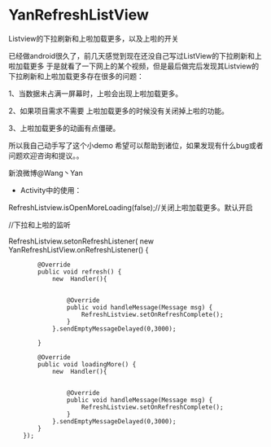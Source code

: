 # YanRefreshListView
Listview的下拉刷新和上啦加载更多，以及上啦的开关


已经做android很久了，前几天感觉到现在还没自己写过ListView的下拉刷新和上啦加载更多
于是就看了一下网上的某个视频，但是最后做完后发现其Listview的下拉刷新和上啦加载更多存在很多的问题：



1、当数据未占满一屏幕时，上啦会出现上啦加载更多。


2、如果项目需求不需要 上啦加载更多的时候没有关闭掉上啦的功能。


3、上啦加载更多的动画有点僵硬。

所以我自己动手写了这个小demo   希望可以帮助到诸位，如果发现有什么bug或者问题欢迎咨询和提议。。





新浪微博@Wang丶Yan



  *  Activity中的使用：
  

  RefreshListview.isOpenMoreLoading(false);//关闭上啦加载更多。默认开启
  
  //下拉和上啦的监听
  



RefreshListview.setonRefreshListener(
          new YanRefreshListView.onRefreshListener() {

            @Override
            public void refresh() {
                new  Handler(){


                    @Override
                    public void handleMessage(Message msg) {
                        RefreshListview.setOnRefreshComplete();
                    }
                }.sendEmptyMessageDelayed(0,3000);

            }

            @Override
            public void loadingMore() {
                new  Handler(){


                    @Override
                    public void handleMessage(Message msg) {
                        RefreshListview.setOnRefreshComplete();
                    }
                }.sendEmptyMessageDelayed(0,3000);
            }
        });

